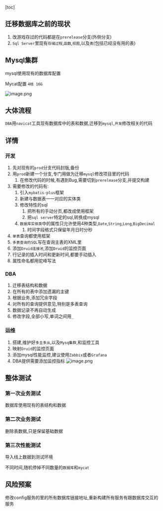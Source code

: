 [toc]

## 迁移数据库之前的现状

1. 改游戏存过的代码都是在`prerelease`分支(外侧分支)
2. `Sql Server`里现有`存储过程`,`函数`,`视图`,以及`表`(包括已经没有用的表)

## Mysql集群

mysql使用现有的数据库配置

Mycat配置 `4核 16G`

![image.png](https://i.loli.net/2020/05/14/eZqENJgjfVcXUhS.png)

## 大体流程

`DBA`用`navicat`工具现有数据库中的表和数据,迁移到`mysql`,`开发`修改相关的代码

## 详情

### 开发

1. 先对现有的`prod`分支代码封版,备份
2. 用`prod`新建一个分支,专门用做为迁移`mysql`修改项目里的代码
   1. 在修改代码的时候,有遇到Bug,需要切到`prerelease`分支,并提交构建
3. 需要修改的代码有:
   1. 引入`mybatis-plus`框架
   2. 新建与数据表一一对应的实体类
   3. 修改特性的sql
      1. 把所有的手动分页,都改成使用框架
      2. 把`sql server`特定的sql,转换成mysql
   4. `数据库实体类`中的属性只允许使用4种类型,`Date`,`String`,`Long`,`BigDecimal`
      1. 时间字段格式只保留年月日时分秒
4. `单表`查询都使用框架
5. `多表查询的SQL`写在查询主表的XML里
6. 添加`Druid连接池`,添加`Druid`的监控页面
7. 行记录的插入时间和更新时间,都要手动插入
8. 属性命名都用驼峰写法

### DBA

1. 迁移表结构和数据
2. 在所有的表中添加遗漏的主键
3. 根据业务,添加冗余字段
4. 对所有的查询提供意见,特别是多表查询
5. 数据记录不再自动生成
6. 修改字段,全部小写,单词之间用`_`

### 运维

1. 搭建,维护好`多主多从`,以及`Mysq集群`,和监控工具
2. 映射`Druid`的监控页面
3. 添加mysql性能监控,建议使用`Zabbix`或者`Grafana `
4. DBA提供需要添加监控指标
    ![image.png](https://i.loli.net/2020/05/14/qBlN7mHfIrSDKYx.png)

## 整体测试

### 第一次业务测试

数据库使用现有的表结构和数据

### 第二次业务测试

删除表数据,只是保留基础数据

### 第三次性能测试

导入线上数据到测试环境

不同时间,随机停掉不同数量的`数据库`和`mycat`

## 风险预案

修改config服务的里的所有数据库链接地址,重新构建所有服务有跟数据库交互的服务